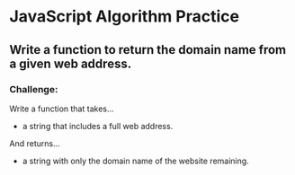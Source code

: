 # JavaScript Algorithm Practice 

## Write a function to return the domain name from a given web address.

### Challenge:
Write a function that takes...
- a string that includes a full web address.

And returns...
- a string with only the domain name of the website remaining.